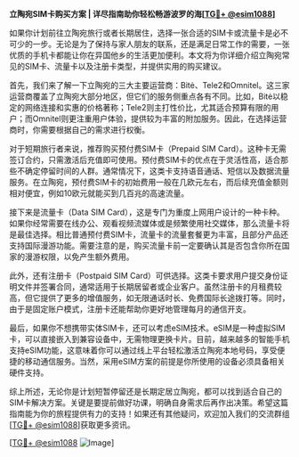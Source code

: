 **立陶宛SIM卡购买方案 | 详尽指南助你轻松畅游波罗的海[[TG💪+ @esim1088](https://t.me/s/esim1088)]**

如果你计划前往立陶宛旅行或者长期居住，选择一张合适的SIM卡或流量卡是必不可少的一步。无论是为了保持与家人朋友的联系，还是满足日常工作的需要，一张优质的手机卡都能让你在异国他乡的生活更加便利。本文将为你详细介绍立陶宛常见的SIM卡、流量卡以及注册卡类型，并提供实用的购买建议。

首先，我们来了解一下立陶宛的三大主要运营商：Bitė、Tele2和Omnitel。这三家运营商覆盖了立陶宛大部分地区，但它们的服务侧重点各有不同。比如，Bitė以稳定的网络连接和实惠的价格著称；Tele2则主打性价比，尤其适合预算有限的用户；而Omnitel则更注重用户体验，提供较为丰富的附加服务。因此，在选择运营商时，你需要根据自己的需求进行权衡。

对于短期旅行者来说，推荐购买预付费SIM卡（Prepaid SIM Card）。这种卡无需签订合约，只需激活后充值即可使用。预付费SIM卡的优点在于灵活性高，适合那些不确定停留时间的人群。通常情况下，这类卡支持语音通话、短信以及数据流量服务。在立陶宛，预付费SIM卡的初始费用一般在几欧元左右，而后续充值金额则相对便宜，例如10欧元就能买到几百兆的高速流量。

接下来是流量卡（Data SIM Card），这是专门为重度上网用户设计的一种卡种。如果你经常需要在线办公、观看视频流媒体或是频繁使用社交媒体，那么流量卡将是最佳选择。相比普通预付费SIM卡，流量卡的流量套餐更为丰富，且部分产品还支持国际漫游功能。需要注意的是，购买流量卡前一定要确认其是否包含你所在国家的漫游权限，以免产生额外费用。

此外，还有注册卡（Postpaid SIM Card）可供选择。这类卡要求用户提交身份证明文件并签署合同，通常适用于长期居留者或企业客户。虽然注册卡的月租费较高，但它提供了更多的增值服务，如无限通话时长、免费国际长途拨打等。同时，由于是固定账户模式，注册卡还能帮助你更好地管理每月的通信开支。

最后，如果你不想携带实体SIM卡，还可以考虑eSIM技术。eSIM是一种虚拟SIM卡，可以直接嵌入到兼容设备中，无需物理更换卡片。目前，越来越多的智能手机支持eSIM功能，这意味着你可以通过线上平台轻松激活立陶宛本地号码，享受便捷的移动通信服务。当然，采用eSIM方案的前提是你所使用的设备必须具备相关硬件支持。

综上所述，无论你是计划短暂停留还是长期定居立陶宛，都可以找到适合自己的SIM卡解决方案。关键是要提前做好功课，明确自身需求后再作出决策。希望这篇指南能为你的旅程提供有力的支持！如果还有其他疑问，欢迎加入我们的交流群组[[TG💪+ @esim1088](https://t.me/s/esim1088)]获取更多资讯。

[[TG💪+ @esim1088](https://t.me/s/esim1088) ![Image](https://i.postimg.cc/4NQfJmqS/Snipaste-2025-05-13-00-14-12.png)]